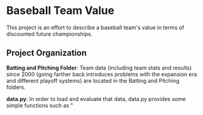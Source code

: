 # Baseball Team Value

This project is an effort to describe a baseball team's value in terms of discounted future championships. 

## Project Organization

**Batting and Pitching Folder**: Team data (including team stats and results) since 2000 (going farther back introduces problems with the expansion era and different playoff systems) are located in the Batting and Pitching folders. 

**data.py**: In order to load and evaluate that data, data.py provides some simple functions such as "


